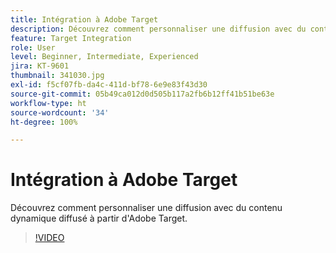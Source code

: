 ```yaml
---
title: Intégration à Adobe Target
description: Découvrez comment personnaliser une diffusion avec du contenu dynamique diffusé à partir d'Adobe Target.
feature: Target Integration
role: User
level: Beginner, Intermediate, Experienced
jira: KT-9601
thumbnail: 341030.jpg
exl-id: f5cf07fb-da4c-411d-bf78-6e9e83f43d30
source-git-commit: 05b49ca012d0d505b117a2fb6b12ff41b51be63e
workflow-type: ht
source-wordcount: '34'
ht-degree: 100%

---
```


# Intégration à Adobe Target

Découvrez comment personnaliser une diffusion avec du contenu dynamique diffusé à partir d&#39;Adobe Target.

>[!VIDEO](https://video.tv.adobe.com/v/341030?quality=12&learn=on)
